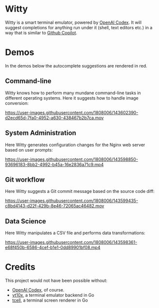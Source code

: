 # Witty

Witty is a smart terminal emulator, powered by [OpenAI Codex](https://openai.com/blog/openai-codex/).
It will suggest completions for anything run under it (shell, text editors etc.) in a way that is similar to [Github Copilot](https://copilot.github.com/). 

# Demos

In the demos below the autocomplete suggestions are rendered in red. 

## Command-line 

Witty knows how to perform many mundane command-line tasks in different operating systems. Here it suggests
how to handle image conversion:


https://user-images.githubusercontent.com/1808006/143602390-d2ecd65d-7fa0-4952-a630-438467b2b7ca.mov



## System Administration

Here Witty generates configuration changes for the Nginx web server based on user prompts:

https://user-images.githubusercontent.com/1808006/143598850-93696183-8bb2-4992-b45a-16e2836a71c9.mp4

## Git workflow

Here Witty suggests a Git commit message based on the source code diff:


https://user-images.githubusercontent.com/1808006/143599435-c8bd4143-d22f-429b-8e46-72065ac46482.mov


## Data Science

Here Witty manipulates a CSV file and performs data transformations: 

https://user-images.githubusercontent.com/1808006/143598361-e68f450b-6586-4cef-b1e1-0dd89901bf08.mp4

# Credits

This project would not have been possible without:
- [OpenAI Codex](https://openai.com/blog/openai-codex/), of course.
- [vt10x](github.com/ActiveState/vt10x), a terminal emulator backend in Go
- [tcell](github.com/gdamore/tcell), a terminal screen renderer in Go
